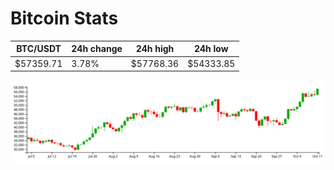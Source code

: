# Bitcoin Stats

BTC/USDT|24h change|24h high|24h low|
|---|---|---|---|
|$57359.71|3.78%|$57768.36|$54333.85|

<img src="./chart.svg">
